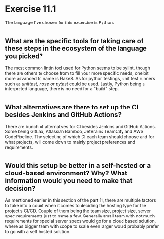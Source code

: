 # Exercise 11.1

The language I've chosen for this excercise is Python.

# 
## What are the specific tools for taking care of these steps in the ecosystem of the language you picked?

The most common lintin tool used for Python seems to be pylint, though there are others to choose from to fill your more specific needs, one bit more advanced to name is Flake8. As for python testings, unit test runners such as *unittest, nose or pytest* could be used. Lastly, Python being a interpreted language, there is no need for a "build" step.

#
## What alternatives are there to set up the CI besides Jenkins and GitHub Actions?

There are bunch of alternatives for CI besides Jenkins and GitHub Actions. Some being GitLab, Atlassian Bamboo, JetBrains TeamCity and AWS CodePipeline. The selecting of which CI each team should choose and for what projects, will come down to mainly project preferences and requirements.

#
## Would this setup be better in a self-hosted or a cloud-based environment? Why? What information would you need to make that decision?

As mentioned earlier in this section of the part 11, there are multiple factors to take into a count when it comes to deciding the hosting type for the project's CI/CD. Couple of them being the team size, project size, server spec requirements just to name a few. Generally small team with not much requirements for special server specs would go for a cloud based solution, where as bigger team with scope to scale even larger would probably prefer to go with a self hosted solution.